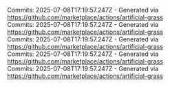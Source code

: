 Commits: 2025-07-08T17:19:57.247Z - Generated via https://github.com/marketplace/actions/artificial-grass
<br>
Commits: 2025-07-08T17:19:57.247Z - Generated via https://github.com/marketplace/actions/artificial-grass
<br>
Commits: 2025-07-08T17:19:57.247Z - Generated via https://github.com/marketplace/actions/artificial-grass
<br>
Commits: 2025-07-08T17:19:57.247Z - Generated via https://github.com/marketplace/actions/artificial-grass
<br>
Commits: 2025-07-08T17:19:57.247Z - Generated via https://github.com/marketplace/actions/artificial-grass
<br>
